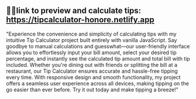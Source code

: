 
👨‍💻link to preview and calculate tips: https://tipcalculator-honore.netlify.app
---

"Experience the convenience and simplicity of calculating tips with my intuitive Tip Calculator project built entirely with vanilla JavaScript. Say goodbye to manual calculations and guesswhat—our user-friendly interface allows you to effortlessly input your bill amount, select your desired tip percentage, and instantly see the calculated tip amount and total bill with tip included. Whether you're dining out with friends or splitting the bill at a restaurant, our Tip Calculator ensures accurate and hassle-free tipping every time. With responsive design and smooth functionality, my project offers a seamless user experience across all devices, making tipping on the go easier than ever before. Try it out today and make tipping a breeze!"

